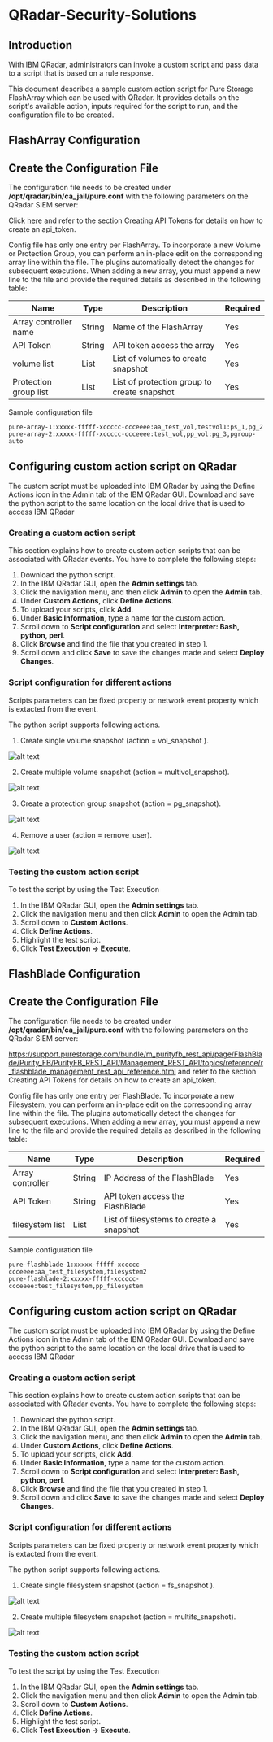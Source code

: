 # QRadar-Security-Solutions


## Introduction

With IBM QRadar, administrators can invoke a custom script and pass data to a script that is
based on a rule response.

This document describes a sample custom action script for Pure Storage FlashArray which can be used with QRadar. It provides details on the script's available action, inputs required for the script to run, and the configuration file to be created.

## FlashArray Configuration

## Create the Configuration File
The configuration file needs to be created under **/opt/qradar/bin/ca_jail/pure.conf** with the following parameters on the QRadar SIEM server:

Click [here](https://support.purestorage.com/FlashArray/PurityFA/FlashArray_Admin_and_CLI_Reference_Guides) and refer to the section Creating API Tokens for details on how to create an api_token.  

Config file has only one entry per FlashArray.
To incorporate a new Volume or Protection Group, you can perform an in-place edit on the corresponding array line within the file. 
The plugins  automatically detect the changes for subsequent executions. When adding a new array, you must append a new line to the file and provide the required details as described in the following table:

| Name                  | Type        | Description                                 | Required |
| --------------------- | ----------- | ------------------------------------------- | -------- |
| Array controller name | String      | Name of the FlashArray                      | Yes      |
| API Token             | String      | API token access the array                  | Yes      |
| volume list           | List        | List of volumes to create snapshot          | Yes      |
| Protection group list | List        | List of protection group to create snapshot | Yes      |


Sample configuration file

```
pure-array-1:xxxxx-fffff-xccccc-ccceeee:aa_test_vol,testvol1:ps_1,pg_2
pure-array-2:xxxxx-fffff-xccccc-ccceeee:test_vol,pp_vol:pg_3,pgroup-auto
```

## Configuring custom action script on QRadar

The custom script must be uploaded into IBM QRadar by using the Define Actions icon in
the Admin tab of the IBM QRadar GUI. Download and save the python script to the same location on the local drive that is used to access IBM QRadar 




### Creating a custom action script
This section explains how to create custom action scripts that can be associated with QRadar events. You have to complete the following steps:

1. Download the python script.
2. In the IBM QRadar GUI, open the **Admin settings** tab.
3. Click the navigation menu, and then click **Admin** to open the **Admin** tab.
4. Under **Custom Actions**, click **Define Actions**.
5. To upload your scripts, click **Add**.
6. Under **Basic Information**, type a name for the custom action.
7. Scroll down to **Script configuration** and select **Interpreter: Bash, python, perl**.
8. Click **Browse** and find the file that you created in step 1.
9. Scroll down and click **Save** to save the changes made and select **Deploy Changes**. 


### Script configuration for different actions

Scripts parameters can be fixed property or network event property which is extacted from the event. 

The python script supports following actions. 

1. Create single volume snapshot (action = vol_snapshot ).

![alt text](images/image1.png)

2. Create multiple volume snapshot (action = multivol_snapshot).

![alt text](images/image4.png)

3. Create a protection group snapshot (action = pg_snapshot).

![alt text](images/image3.png)

4. Remove a user (action = remove_user). 

![alt text](images/image2.png)

### Testing the custom action script

To test the script by using the Test Execution


1. In the IBM QRadar GUI, open the **Admin settings** tab.
2. Click the navigation menu and then click **Admin** to open the Admin tab.
2. Scroll down to **Custom Actions**.
3. Click **Define Actions**.
4. Highlight the test script.
5. Click **Test Execution → Execute**.

## FlashBlade Configuration 

## Create the Configuration File
The configuration file needs to be created under **/opt/qradar/bin/ca_jail/pure.conf** with the following parameters on the QRadar SIEM server:

https://support.purestorage.com/bundle/m_purityfb_rest_api/page/FlashBlade/Purity_FB/PurityFB_REST_API/Management_REST_API/topics/reference/r_flashblade_management_rest_api_reference.html  and refer to the section Creating API Tokens for details on how to create an api_token.  

Config file has only one entry per FlashBlade.
To incorporate a new Filesystem, you can perform an in-place edit on the corresponding array line within the file. 
The plugins  automatically detect the changes for subsequent executions. When adding a new array, you must append a new line to the file and provide the required details as described in the following table:

| Name                  | Type        | Description                                 | Required |
| --------------------- | ----------- | ------------------------------------------- | -------- |
| Array controller      | String      | IP Address of the FlashBlade                | Yes      |
| API Token             | String      | API token access the FlashBlade             | Yes      |
| filesystem list       | List        | List of filesystems to create a snapshot    | Yes      |



Sample configuration file

```
pure-flashblade-1:xxxxx-fffff-xccccc-ccceeee:aa_test_filesystem,filesystem2
pure-flashlade-2:xxxxx-fffff-xccccc-ccceeee:test_filesystem,pp_filesystem
```

## Configuring custom action script on QRadar

The custom script must be uploaded into IBM QRadar by using the Define Actions icon in
the Admin tab of the IBM QRadar GUI. Download and save the python script to the same location on the local drive that is used to access IBM QRadar 


### Creating a custom action script
This section explains how to create custom action scripts that can be associated with QRadar events. You have to complete the following steps:

1. Download the python script.
2. In the IBM QRadar GUI, open the **Admin settings** tab.
3. Click the navigation menu, and then click **Admin** to open the **Admin** tab.
4. Under **Custom Actions**, click **Define Actions**.
5. To upload your scripts, click **Add**.
6. Under **Basic Information**, type a name for the custom action.
7. Scroll down to **Script configuration** and select **Interpreter: Bash, python, perl**.
8. Click **Browse** and find the file that you created in step 1.
9. Scroll down and click **Save** to save the changes made and select **Deploy Changes**. 

### Script configuration for different actions

Scripts parameters can be fixed property or network event property which is extacted from the event. 

The python script supports following actions. 

1. Create single filesystem snapshot (action = fs_snapshot ).

![alt text](images/SingleFilesystemSnapshot.png)

2. Create multiple filesystem snapshot (action = multifs_snapshot).

![alt text](images/MultiFilesystemSnapshot.png)

### Testing the custom action script

To test the script by using the Test Execution


1. In the IBM QRadar GUI, open the **Admin settings** tab.
2. Click the navigation menu and then click **Admin** to open the Admin tab.
2. Scroll down to **Custom Actions**.
3. Click **Define Actions**.
4. Highlight the test script.
5. Click **Test Execution → Execute**.


